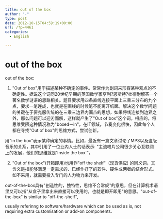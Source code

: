 ```yaml
---
title: out of the box
author: "-"
type: post
date: 2012-10-15T04:59:19+00:00
url: /?p=4461
categories:
  - English

---
```

# out of the box
out of the box:

1) "Out of box"用于描述某种不确定的事件。常常作为副词来形容某种观点的不确定性。据说这个词同20世纪早期的英国数学家亨利?恩斯特?杜德耐解答一个著名数学谜语的思路相关。题目要求用四条直线连接平面上三乘三分布的九个点，要求一笔连成，也就是在画线的时候笔不能离开纸面。解决这个数学问题的关键在于要克服传统的在三乘三边界内画点的思想，如果将线连接到边界之外，那么问题可以迎刃而解，这样就产生了"Out of box"这个词。相应的，将思维受限这种情况称为"boxed－in"。在IT领域，节奏变化很快，因此每个人都在寻找"Out of box"的思维方式，尝试创新。

用"In the box"表示某种确定的事情。比如，最近有一篇文章讨论了MP3以及盗版音乐的关系，其中引用了一位业内人士的话表示: "主流唱片公司很少关心互联网上的发展，他们的思维就是'Inside the box'"。

2) "Out of the box"(开箱即用)也用作"off the shelf"（现货供应) 的同义词，其含义是指能够满足一定需求的、已经作好了的软件、硬件或两者的结合形式。如不采用，就需要投入专门的人力物力来开发。


out-of-the-box具有"创造性的，独特性，思维不合常规"的意思，但在计算机术语里又可以指"从盒子里拿出来直接可以使用的，也就是即开即用"的意思。"out-of-the-box" is similar to "off-the-shelf",
  
usually referinng to software/hardware which can be used as is, not requiring extra customisation or add-on components.